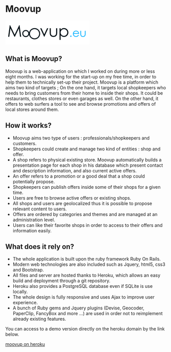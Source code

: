 # Moovup

![Logo Moovup](app/assets/images/logo.png)

## What is Moovup?
Moovup is a web-application on which I worked on during more or less eight months. I was
working for the start-up on my free time, in order to help them to technically set-up their project.
Moovup is a platform which aims two kind of targets ; On the one hand, it targets local shopkeepers
who needs to bring customers from their home to inside their shops. It could be restaurants, clothes
stores or even garages as well. On the other hand, it offers to web surfers a tool to see and browse
promotions and offers of local stores around them.


## How it works?
* Moovup aims two type of users : professionals/shopkeepers and customers.
* Shopkeepers could create and manage two kind of entities : shop and offer.
* A shop refers to physical existing store. Moovup automatically builds a presentation page
for each shop in his database which present contact and description information, and also
current active offers.
* An offer refers to a promotion or a good deal that a shop could potentially propose.
* Shopkeepers can publish offers inside some of their shops for a given time.
* Users are free to browse active offers or existing shops.
* All shops and users are geolocalized thus it is possible to propose relevant content to users.
* Offers are ordered by categories and themes and are managed at an administration level.
* Users can like their favorite shops in order to access to their offers and information easily.


## What does it rely on?
* The whole application is built upon the ruby framework Ruby On Rails.
* Modern web technologies are also included such as Jquery, html5, css3 and Bootstrap.
* All files and server are hosted thanks to Heroku, which allows an easy build and deployment
through a git repository.
* Heroku also provides a PostgreSQL database even if SQLite is use locally.
* The whole design is fully responsive and uses Ajax to improve user experience.
* A bunch of Ruby gems and Jquery plugins (Devise, Geocoder, PaperClip, FancyBox and
more ...) are used in order not to reimplement already existing features.


You can access to a demo version directly on the heroku domain by the link below.

[moovup on heroku](http://moovup.herokuapp.com)

